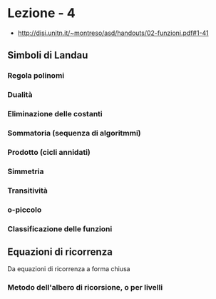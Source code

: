 # Lezione - 4

* http://disi.unitn.it/~montreso/asd/handouts/02-funzioni.pdf#1-41

## Simboli di Landau

### Regola polinomi

### Dualità

### Eliminazione delle costanti

### Sommatoria (sequenza di algoritmmi)

### Prodotto (cicli annidati)

### Simmetria

### Transitività

### o-piccolo

### Classificazione delle funzioni

## Equazioni di ricorrenza

Da equazioni di ricorrenza a forma chiusa

### Metodo dell'albero di ricorsione, o per livelli

